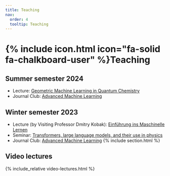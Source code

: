 ```yaml
---
title: Teaching
nav:
  order: 4
  tooltip: Teaching
---
```


# {% include icon.html icon="fa-solid fa-chalkboard-user" %}Teaching

## Summer semester 2024 

* Lecture: [Geometric Machine Learning in Quantum Chemistry](24s/gmlqc/)
* Journal Club: [Advanced Machine Learning](23s/journal-club/)

## Winter semester 2023

* Lecture (by Visiting Professor Dmitry Kobak): [Einführung ins Maschinelle Lernen](https://dkobak.github.io/teaching/einfuehrung-ins-ml/)
* Seminar: [Transformers, large language models, and their use in physics](https://dkobak.github.io/teaching/transformers-llm-seminar/)
* Journal Club: [Advanced Machine Learning](23s/journal-club/)
{% include section.html %}

## Video lectures

{% include_relative video-lectures.html %}
 
